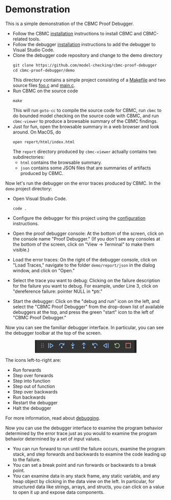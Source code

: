# Demonstration

This is a simple demonstration of the CBMC Proof Debugger.

* Follow the CBMC
  [installation](https://model-checking.github.io/cbmc-training/installation.html)
  instructions to install CBMC and CBMC-related tools.
* Follow the debugger [installation](../user-guide/installation.md)
  instructions to add the debugger to Visual Studio Code.
* Clone the debugger code repository and change to the demo directory
  ```
  git clone https://github.com/model-checking/cbmc-proof-debugger
  cd cbmc-proof-debugger/demo
  ```
  This directory contains a simple project consisting of a
  [Makefile](proof-debugger/demo/Makefile) and two source files
  [foo.c](demo/foo.c) and [main.c](demo/main.c).
* Run CBMC on the source code
  ```
  make
  ```
  This will run `goto-cc` to compile the source code for CBMC,
  run `cbmc` to do bounded model checking on the source code with CBMC, and
  run `cbmc-viewer` to produce a browsable summary of the CBMC findings.
* Just for fun, open the browsable summary in a web browser and look around.
  On MacOS, do
  ```
  open report/html/index.html
  ```
  The `report` directory produced by `cbmc-viewer`
  actually contains two subdirectories:
  * `html` contains the browsable summary.
  * `json` contains some JSON files that are summaries of artifacts produced
    by CBMC.

Now let's run the debugger on the error traces produced by CBMC.
In the `demo` project directory:
* Open Visual Studio Code.
  ```
  code .
  ```

* Configure the debugger for this project using the
  [configuration](../user-guide/configuration.md) instructions.
* Open the proof debugger console:  At the bottom of the screen, click on
  the console name "Proof Debugger."
  (If you don't see any consoles at the bottom
  of the screen, click on "View -> Terminal" to make them visible.)
* Load the error traces:  On the right of the debugger console, click on
  "Load Traces," navigate to the folder `demo/report/json` in the dialog
  window, and click on "Open."
* Select the trace you want to debug: Clicking on the failure description
  for the failure you want to debug.  For example, under Line 3,
  click on "dereference failure: pointer NULL in *ptr."
* Start the debugger:  Click on the "debug and run" icon on the left,
  and select the "CBMC Proof Debugger" from the drop-down list of available
  debuggers at the top, and press the green "start" icon to the left of
  "CBMC Proof Debugger."

Now you can see the familiar debugger interface. In particular, you can see
the debugger toolbar at the top of the screen.

<img src="debugger-toolbar.png" alt="Debugger toolbar"
     style="height: 40px; margin: auto; display: block;">

The icons left-to-right are:
* Run forwards
* Step over forwards
* Step into function
* Step out of function
* Step over backwards
* Run backwards
* Restart the debugger
* Halt the debugger

For more information, read about
[debugging](https://code.visualstudio.com/docs/editor/debugging).

Now you can use the debugger interface to examine the program behavior
determined by the error trace just as you would to examine the program
behavior determined by a set of input values.

* You can run forward to run until the failure occurs, examine
  the program stack, and step forwards and backwards to examine the
  code leading up to the failure.
* You can set a break point and run forwards or backwards to a break point.
* You can examine data in any stack frame, any static variable, and any
  heap object by clicking in the data view on the left.  In particular,
  for structured data like strings, arrays, and structs, you can click
  on a value to open it up and expose data components.
